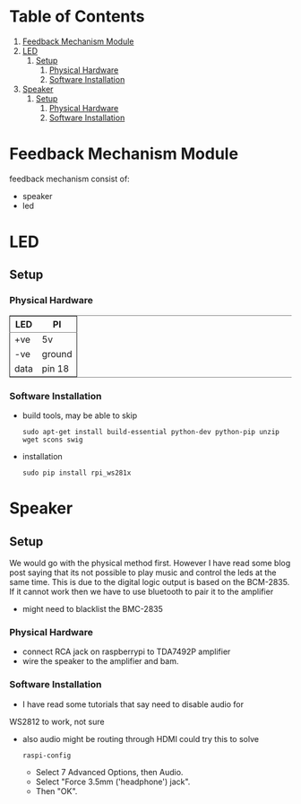 
# Table of Contents

1.  [Feedback Mechanism Module](#orgce8edf3)
2.  [LED](#orgc659131)
    1.  [Setup](#orga03c0e3)
        1.  [Physical Hardware](#orgd934b9f)
        2.  [Software Installation](#org57e2ad6)
3.  [Speaker](#org646a30d)
    1.  [Setup](#org4634244)
        1.  [Physical Hardware](#orga183c1c)
        2.  [Software Installation](#org36764e5)



<a id="orgce8edf3"></a>

# Feedback Mechanism Module

feedback mechanism consist of:

-   speaker
-   led


<a id="orgc659131"></a>

# LED


<a id="orga03c0e3"></a>

## Setup


<a id="orgd934b9f"></a>

### Physical Hardware

<table border="2" cellspacing="0" cellpadding="6" rules="groups" frame="hsides">


<colgroup>
<col  class="org-left" />

<col  class="org-left" />
</colgroup>
<thead>
<tr>
<th scope="col" class="org-left">LED</th>
<th scope="col" class="org-left">PI</th>
</tr>
</thead>

<tbody>
<tr>
<td class="org-left">+ve</td>
<td class="org-left">5v</td>
</tr>


<tr>
<td class="org-left">-ve</td>
<td class="org-left">ground</td>
</tr>


<tr>
<td class="org-left">data</td>
<td class="org-left">pin 18</td>
</tr>
</tbody>
</table>


<a id="org57e2ad6"></a>

### Software Installation

-   build tools, may be able to skip
    
        sudo apt-get install build-essential python-dev python-pip unzip wget scons swig
-   installation
    
        sudo pip install rpi_ws281x


<a id="org646a30d"></a>

# Speaker


<a id="org4634244"></a>

## Setup

We would go with the physical method first. However I have read
some blog post saying that its not possible to play music and
control the leds at the same time. This is due to the digital logic
output is based on the BCM-2835. If it cannot work then we have to
use bluetooth to pair it to the amplifier

-   might need to blacklist the BMC-2835


<a id="orga183c1c"></a>

### Physical Hardware

-   connect RCA jack on raspberrypi to TDA7492P amplifier
-   wire the speaker to the amplifier and bam.


<a id="org36764e5"></a>

### Software Installation

-   I have read some tutorials that say need to disable audio for

WS2812 to work, not sure

-   also audio might be routing through HDMI could try this to solve
    
        raspi-config
    
    -   Select 7 Advanced Options, then Audio.
    -   Select "Force 3.5mm ('headphone') jack".
    -   Then "OK".

